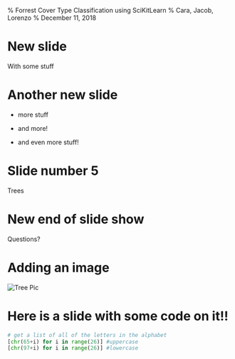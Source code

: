% Forrest Cover Type Classification using SciKitLearn
% Cara, Jacob, Lorenzo
% December 11, 2018

# New slide

With some stuff

# Another new slide

- more stuff
- and more!

- and even more stuff!

# Slide number 5

Trees

# New end of slide show

Questions?

# Adding an image

![Tree Pic](http://www.mast-producing-trees.org/wp-content/uploads/2009/11/oak-hickory.jpg)

# Here is a slide with some code on it!!

```python
# get a list of all of the letters in the alphabet 
[chr(65+i) for i in range(26)] #uppercase      
[chr(97+i) for i in range(26)] #lowercase
```